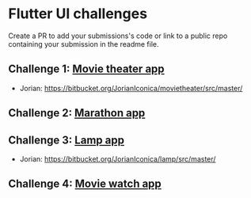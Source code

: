 # Flutter UI challenges
Create a PR to add your submissions's code or link to a public repo containing your submission in the readme file.

## Challenge 1: [Movie theater app](https://dribbble.com/shots/8257559-Movie-2-0)
- Jorian: https://bitbucket.org/JorianIconica/movietheater/src/master/

## Challenge 2: [Marathon app](https://bitbucket.org/JorianIconica/movietheater/src/master/)

## Challenge 3: [Lamp app](https://miro.medium.com/proxy/1*gsIwEEMEdeANsjLy1gc0NA.gif)
- Jorian: https://bitbucket.org/JorianIconica/lamp/src/master/

## Challenge 4: [Movie watch app](https://dribbble.com/shots/18632188-Movie-App)
